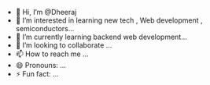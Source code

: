 - 👋 Hi, I’m @Dheeraj
- 👀 I’m interested in learning new tech , Web development , semiconductors...
- 🌱 I’m currently learning backend web development...
- 💞️ I’m looking to collaborate  ...
- 📫 How to reach me ...
- 😄 Pronouns: ...
- ⚡ Fun fact: ...

<!---
Dheeraj101097/Dheeraj101097 is a ✨ special ✨ repository because its `README.md` (this file) appears on your GitHub profile.
You can click the Preview link to take a look at your changes.
--->
